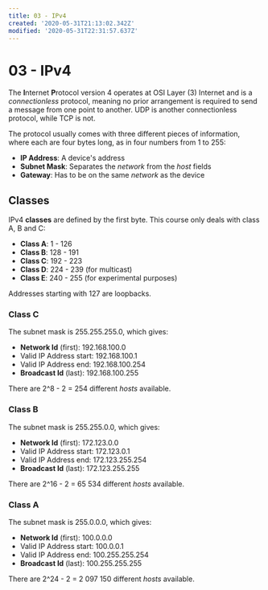 ```yaml
---
title: 03 - IPv4
created: '2020-05-31T21:13:02.342Z'
modified: '2020-05-31T22:31:57.637Z'
---
```


# 03 - IPv4

The **I**nternet **P**rotocol version 4 operates at OSI Layer (3) Internet and is a _connectionless_ protocol, meaning no prior arrangement is required to send a message from one point to another. UDP is another connectionless protocol, while TCP is not.

The protocol usually comes with three different pieces of information, where each are four bytes long, as in four numbers from 1 to 255:
- **IP Address**: A device's address
- **Subnet Mask**: Separates the _network_ from the _host_ fields
- **Gateway**: Has to be on the same _network_ as the device

## Classes

IPv4 **classes** are defined by the first byte. This course only deals with class A, B and C:
- **Class A**: 1 - 126
- **Class B**: 128 - 191
- **Class C**: 192 - 223
- **Class D**: 224 - 239 (for multicast)
- **Class E**: 240 - 255 (for experimental purposes)

Addresses starting with 127 are loopbacks.

### Class C

The subnet mask is 255.255.255.0, which gives:
- **Network Id** (first): 192.168.100.0
- Valid IP Address start: 192.168.100.1
- Valid IP Address end: 192.168.100.254
- **Broadcast Id** (last): 192.168.100.255

There are 2^8 - 2 = 254 different _hosts_ available.

### Class B

The subnet mask is 255.255.0.0, which gives:
- **Network Id** (first): 172.123.0.0
- Valid IP Address start: 172.123.0.1
- Valid IP Address end: 172.123.255.254
- **Broadcast Id** (last): 172.123.255.255

There are 2^16 - 2 = 65 534 different _hosts_ available.

### Class A

The subnet mask is 255.0.0.0, which gives:
- **Network Id** (first): 100.0.0.0
- Valid IP Address start: 100.0.0.1
- Valid IP Address end: 100.255.255.254
- **Broadcast Id** (last): 100.255.255.255

There are 2^24 - 2 = 2 097 150 different _hosts_ available.
